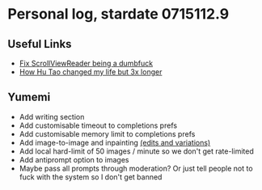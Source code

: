 # Personal log, stardate 0715112.9

## Useful Links

- [Fix ScrollViewReader being a dumbfuck](https://stackoverflow.com/questions/72932051/why-does-scrollview-not-scroll-to-bottom)
- [How Hu Tao changed my life but 3x longer](https://threadreaderapp.com/thread/1520545553788121088.html)

## Yumemi

- Add writing section
- Add customisable timeout to completions prefs
- Add customisable memory limit to completions prefs
- Add image-to-image and inpainting [(edits and variations)](https://platform.openai.com/docs/api-reference/images/create-edit)
- Add local hard-limit of 50 images / minute so we don't get rate-limited
- Add antiprompt option to images
- Maybe pass all prompts through moderation? Or just tell people not to fuck with the system so I don't get banned
